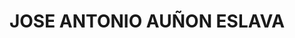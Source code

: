 ---
title: "JOSE ANTONIO AUÑON ESLAVA"
url: /cardenete/jose-antonio-aunon-eslava/
shop: supermercado
---